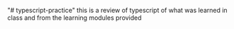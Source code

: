 "# typescript-practice" 
this is a review of typescript of what was learned in class and from the learning modules provided